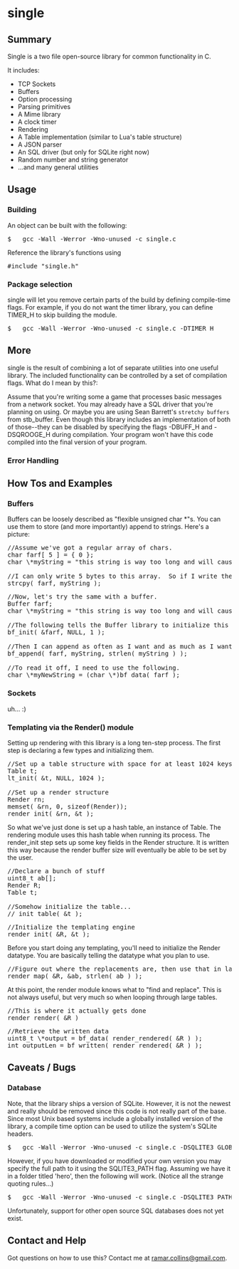 # single

## Summary
<p>
Single is a two file open-source library for common functionality in C.

It includes:
<ul>
<li>TCP Sockets</li>
<li>Buffers</li>
<li>Option processing</li>
<li>Parsing primitives</li>
<li>A Mime library</li>
<li>A clock timer</li>
<li>Rendering</li>
<li>A Table implementation (similar to Lua's table structure)</li>
<li>A JSON parser</li>
<li>An SQL driver (but only for SQLite right now)</li>
<li>Random number and string generator</li>
<li>...and many general utilities</li>
</ul>
</p>



## Usage

### Building
<p>
An object can be built with the following:
<pre>
$	gcc -Wall -Werror -Wno-unused -c single.c  
</pre>

Reference the library's functions using 
<pre>
#include "single.h"
</pre>
</p>



### Package selection 
<p>
single will let you remove certain parts of the build by defining compile-time flags.  For example, if you do not want
the timer library, you can define TIMER_H to skip building the module. 
<pre>
$	gcc -Wall -Werror -Wno-unused -c single.c -DTIMER_H
</pre>
</p>



## More

single is the result of combining a lot of separate utilities into one useful library.  The included functionality can be controlled by a set of compilation flags.  What do I mean by this?:

Assume that you're writing some a game that processes basic messages from a network socket.  You may already have a SQL driver that you're planning on using.  Or maybe you are using Sean Barrett's `stretchy buffers` from stb_buffer.   Even though this library includes an implementation of both of those--they can be disabled by specifying the flags -DBUFF_H and -DSQROOGE_H during compilation.  Your program won't have this code compiled into the final version of your program.



### Error Handling



## How Tos and Examples

### Buffers

Buffers can be loosely described as "flexible unsigned char \*"s.  You can use them to store (and more importantly) append to strings.  Here's a picture:

<pre>
//Assume we've got a regular array of chars. 
char farf[ 5 ] = { 0 };
char \*myString = "this string is way too long and will cause a crash..." ;

//I can only write 5 bytes to this array.  So if I write the following, I've got a buffer overflow.
strcpy( farf, myString ); 
</pre>

<pre>
//Now, let's try the same with a buffer.
Buffer farf;
char \*myString = "this string is way too long and will cause a crash..." ;

//The following tells the Buffer library to initialize this structure dynamically.
bf_init( &farf, NULL, 1 );  

//Then I can append as often as I want and as much as I want.
bf_append( farf, myString, strlen( myString ) );

//To read it off, I need to use the following.
char \*myNewString = (char \*)bf_data( farf );
</pre>


### Sockets

uh... :)



### Templating via the Render() module 

Setting up rendering with this library is a long ten-step process.     The first step is declaring a few types and initializing them.

<pre>
//Set up a table structure with space for at least 1024 keys
Table t;
lt_init( &t, NULL, 1024 );

//Set up a render structure
Render rn;
memset( &rn, 0, sizeof(Render));
render_init( &rn, &t );
</pre>

So what we've just done is set up a hash table, an instance of Table.  The rendering module uses this hash table when running its process.  The render_init step sets up some key fields in the Render structure.   It is written this way because the render buffer size will eventually be able to be set by the user.


<pre>
//Declare a bunch of stuff
uint8_t ab[];
Render R;
Table t;

//Somehow initialize the table...
// init_table( &t );
</pre>


<pre>
//Initialize the templating engine 
render_init( &R, &t );
</pre>

Before you start doing any templating, you'll need to initialize the Render datatype.  You are basically telling the datatype what you plan to use.


<pre>
//Figure out where the replacements are, then use that in later runs 
render_map( &R, &ab, strlen( ab ) ); 
</pre>

At this point, the render module knows what to "find and replace".   This is not always useful, but very much so when looping through large tables.


<pre>
//This is where it actually gets done
render_render( &R )
</pre>

<pre>
//Retrieve the written data
uint8_t \*output = bf_data( render_rendered( &R ) );
int outputLen = bf_written( render_rendered( &R ) );
</pre>


## Caveats / Bugs

### Database
<p> 
Note, that the library ships a version of SQLite.  However, it is not the newest and really should be removed since this code is not really part of the base.   Since most Unix based systems include a globally installed version of the library, a compile time option can be used to utilize the system's SQLite headers. 
 
<pre>
$	gcc -Wall -Werror -Wno-unused -c single.c -DSQLITE3_GLOBAL
</pre>

However, if you have downloaded or modified your own version you may specify the full path to it using the SQLITE3_PATH flag.  Assuming we have it in a folder titled 'hero', then the following will work.  (Notice all the strange quoting rules...)
<pre>
$	gcc -Wall -Werror -Wno-unused -c single.c -DSQLITE3_PATH="\"hero/sqlite3.h\""
</pre>

Unfortunately, support for other open source SQL databases does not yet exist.
</p> 


## Contact and Help
Got questions on how to use this?  Contact me at ramar.collins@gmail.com.
